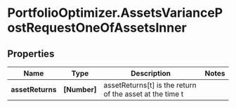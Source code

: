 # PortfolioOptimizer.AssetsVariancePostRequestOneOfAssetsInner

## Properties

Name | Type | Description | Notes
------------ | ------------- | ------------- | -------------
**assetReturns** | **[Number]** | assetReturns[t] is the return of the asset at the time t | 


